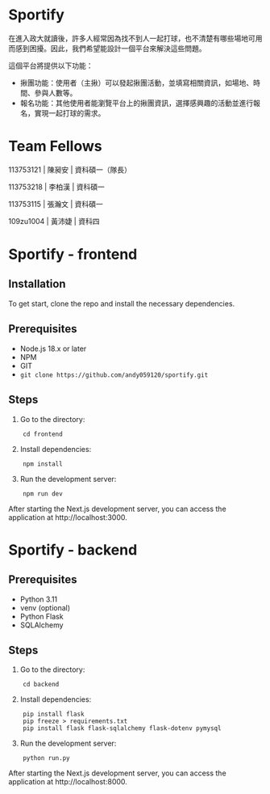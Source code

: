 # Sportify

在進入政大就讀後，許多人經常因為找不到人一起打球，也不清楚有哪些場地可用而感到困擾。因此，我們希望能設計一個平台來解決這些問題。

這個平台將提供以下功能：

- 揪團功能：使用者（主揪）可以發起揪團活動，並填寫相關資訊，如場地、時間、參與人數等。
- 報名功能：其他使用者能瀏覽平台上的揪團資訊，選擇感興趣的活動並進行報名，實現一起打球的需求。

# Team Fellows

113753121 | 陳昶安 | 資科碩一（隊長）

113753218 | 李柏漢 | 資科碩一

113753115 | 張瀚文 | 資科碩一

109zu1004 | 黃沛婕 | 資科四

# Sportify - frontend

## Installation
To get start, clone the repo and install the necessary dependencies.

## Prerequisites
- Node.js 18.x or later
- NPM 
- GIT 
- ```git clone https://github.com/andy059120/sportify.git```

## Steps
1. Go to the directory:
```
    cd frontend
```

2. Install dependencies:
```
    npm install
```

3. Run the development server:
```
    npm run dev
```
After starting the Next.js development server, you can access the application at http://localhost:3000.


# Sportify - backend

## Prerequisites
- Python 3.11
- venv (optional)
- Python Flask
- SQLAlchemy

## Steps
1. Go to the directory:
```
    cd backend
```

2. Install dependencies:
```
    pip install flask
    pip freeze > requirements.txt
    pip install flask flask-sqlalchemy flask-dotenv pymysql
```

3. Run the development server:
```
    python run.py
```
After starting the Next.js development server, you can access the application at http://localhost:8000.
